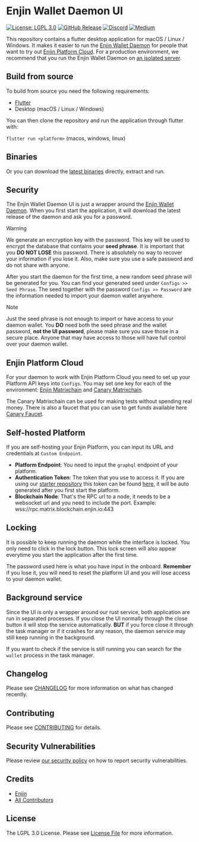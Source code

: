 # Enjin Wallet Daemon UI

[![License: LGPL 3.0](https://img.shields.io/badge/license-LGPL_3.0-purple)](https://opensource.org/license/lgpl-3-0/)
[![GitHub Release](https://img.shields.io/github/release/enjin/wallet-daemon-ui.svg?style=flat)]()
[![Discord](https://img.shields.io/discord/783393889548501023)](https://discord.gg/EUKexwF5RM)
[![Medium](https://img.shields.io/badge/Medium-gray?logo=medium)](https://medium.com/@enjin)

This repository contains a flutter desktop application for macOS / Linux / Windows. It makes it easier to run the [Enjin Wallet Daemon](https://github.com/enjin/wallet-daemon) for people that want to try out [Enjin Platform Cloud](https://platform.canary.enjin.io). For a production environment, we recommend that you run the Enjin Wallet Daemon on [an isolated server](https://docs.enjin.io/enjin-platform/getting-started/wallet-daemon#running-the-daemon-in-isolation).

## Build from source

To build from source you need the following requirements:

- [Flutter](https://docs.flutter.dev/get-started/install)
- Desktop (macOS / Linux / Windows)

You can then clone the repository and run the application through flutter with:

`flutter run <platform>` (macos, windows, linux)

## Binaries

Or you can download the [latest binaries](https://github.com/enjin/wallet-daemon-ui/releases/latest) directly, extract and run.

## Security

The Enjin Wallet Daemon UI is just a wrapper around the [Enjin Wallet Daemon](https://github.com/enjin/wallet-daemon). When you first start the application, it will download the latest release of the daemon and ask you for a password.

> [!WARNING] 
> We generate an encryption key with the password. This key will be used to encrypt the database that contains your **seed phrase**.
> It is important that you **DO NOT LOSE** this password. There is absolutely no way to recover your information if you lose it.
> Also, make sure you use a safe password and do not share with anyone.

After you start the daemon for the first time, a new random seed phrase will be generated for you. You can find your generated seed under `Configs >> Seed Phrase`.
The seed together with the password `Configs >> Password` are the information needed to import your daemon wallet anywhere.

> [!NOTE]
> Just the seed phrase is not enough to import or have access to your daemon wallet.
> You **DO** need both the seed phrase and the wallet password, **not the UI password**, please make sure you save those in a secure place. 
> Anyone that may have access to those will have full control over your daemon wallet.

## Enjin Platform Cloud

For your daemon to work with Enjin Platform Cloud you need to set up your Platform API keys into `Configs`. You may set one key for each of the environment: [Enjin Matrixchain](https://platform.enjin.io) and [Canary Matrixchain](https://platform.canary.enjin.io).

The Canary Matrixchain can be used for making tests without spending real money. There is also a faucet that you can use to get funds available here [Canary Faucet](https://faucet.canary.enjin.io/).

## Self-hosted Platform

If you are self-hosting your Enjin Platform, you can input its URL and credentials at `Custom Endpoint`.

- **Platform Endpoint**: You need to input the `graphql` endpoint of your platform.
- **Authentication Token**: The token that you use to access it. If you are using our [starter repository](https://github.com/enjin/platform) this token can be found [here](https://github.com/enjin/platform/blob/16586cc39888f39a900b2d90f0b0d9d20028cb67/configs/core/.env#L9), it will be auto generated after you first start the platform.
- **Blockchain Node**: That's the RPC url to a node, it needs to be a websocket url and you need to include the port. Example: wss://rpc.matrix.blockchain.enjin.io:443

## Locking

It is possible to keep running the daemon while the interface is locked. You only need to click in the lock button. This lock screen will also appear everytime you start the application after the first time.

The password used here is what you have input in the onboard. **Remember** if you lose it, you will need to reset the platform UI and you will lose access to your daemon wallet.

## Background service

Since the UI is only a wrapper around our rust service, both application are run in separated processes. If you close the UI normally through the close button it will stop the service automatically. **BUT** if you force close it through the task manager or if it crashes for any reason, the daemon service may still keep running in the background.

If you want to check if the service is still running you can search for the `wallet` process in the task manager.

## Changelog

Please see [CHANGELOG](CHANGELOG.md) for more information on what has changed recently.

## Contributing

Please see [CONTRIBUTING](.github/CONTRIBUTING.md) for details.

## Security Vulnerabilities

Please review [our security policy](../../security/policy) on how to report security vulnerabilities.

## Credits

- [Enjin](https://github.com/enjin)
- [All Contributors](../../contributors)

## License

The LGPL 3.0 License. Please see [License File](LICENSE.md) for more information.
